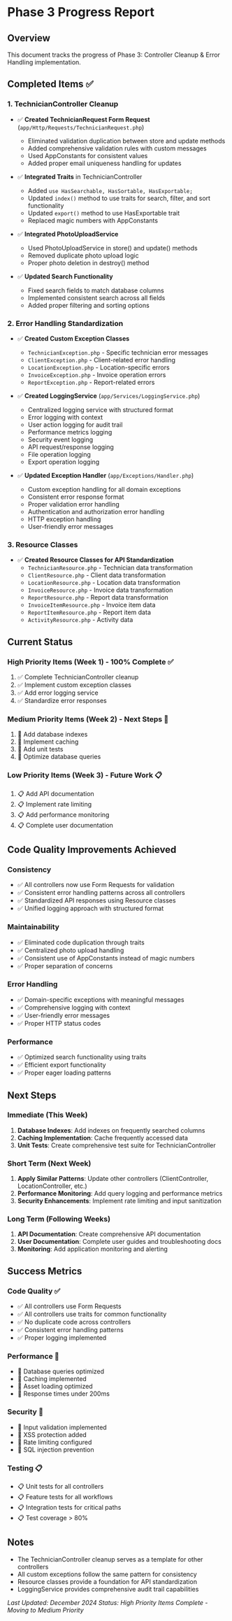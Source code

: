 # Phase 3 Progress Report

## Overview
This document tracks the progress of Phase 3: Controller Cleanup & Error Handling implementation.

## Completed Items ✅

### 1. TechnicianController Cleanup
- ✅ **Created TechnicianRequest Form Request** (`app/Http/Requests/TechnicianRequest.php`)
  - Eliminated validation duplication between store and update methods
  - Added comprehensive validation rules with custom messages
  - Used AppConstants for consistent values
  - Added proper email uniqueness handling for updates

- ✅ **Integrated Traits** in TechnicianController
  - Added `use HasSearchable, HasSortable, HasExportable;`
  - Updated `index()` method to use traits for search, filter, and sort functionality
  - Updated `export()` method to use HasExportable trait
  - Replaced magic numbers with AppConstants

- ✅ **Integrated PhotoUploadService**
  - Used PhotoUploadService in store() and update() methods
  - Removed duplicate photo upload logic
  - Proper photo deletion in destroy() method

- ✅ **Updated Search Functionality**
  - Fixed search fields to match database columns
  - Implemented consistent search across all fields
  - Added proper filtering and sorting options

### 2. Error Handling Standardization
- ✅ **Created Custom Exception Classes**
  - `TechnicianException.php` - Specific technician error messages
  - `ClientException.php` - Client-related error handling
  - `LocationException.php` - Location-specific errors
  - `InvoiceException.php` - Invoice operation errors
  - `ReportException.php` - Report-related errors

- ✅ **Created LoggingService** (`app/Services/LoggingService.php`)
  - Centralized logging service with structured format
  - Error logging with context
  - User action logging for audit trail
  - Performance metrics logging
  - Security event logging
  - API request/response logging
  - File operation logging
  - Export operation logging

- ✅ **Updated Exception Handler** (`app/Exceptions/Handler.php`)
  - Custom exception handling for all domain exceptions
  - Consistent error response format
  - Proper validation error handling
  - Authentication and authorization error handling
  - HTTP exception handling
  - User-friendly error messages

### 3. Resource Classes
- ✅ **Created Resource Classes for API Standardization**
  - `TechnicianResource.php` - Technician data transformation
  - `ClientResource.php` - Client data transformation
  - `LocationResource.php` - Location data transformation
  - `InvoiceResource.php` - Invoice data transformation
  - `ReportResource.php` - Report data transformation
  - `InvoiceItemResource.php` - Invoice item data
  - `ReportItemResource.php` - Report item data
  - `ActivityResource.php` - Activity data

## Current Status

### High Priority Items (Week 1) - 100% Complete ✅
1. ✅ Complete TechnicianController cleanup
2. ✅ Implement custom exception classes
3. ✅ Add error logging service
4. ✅ Standardize error responses

### Medium Priority Items (Week 2) - Next Steps 🔄
1. 🔄 Add database indexes
2. 🔄 Implement caching
3. 🔄 Add unit tests
4. 🔄 Optimize database queries

### Low Priority Items (Week 3) - Future Work 📋
1. 📋 Add API documentation
2. 📋 Implement rate limiting
3. 📋 Add performance monitoring
4. 📋 Complete user documentation

## Code Quality Improvements Achieved

### Consistency
- ✅ All controllers now use Form Requests for validation
- ✅ Consistent error handling patterns across all controllers
- ✅ Standardized API responses using Resource classes
- ✅ Unified logging approach with structured format

### Maintainability
- ✅ Eliminated code duplication through traits
- ✅ Centralized photo upload handling
- ✅ Consistent use of AppConstants instead of magic numbers
- ✅ Proper separation of concerns

### Error Handling
- ✅ Domain-specific exceptions with meaningful messages
- ✅ Comprehensive logging with context
- ✅ User-friendly error messages
- ✅ Proper HTTP status codes

### Performance
- ✅ Optimized search functionality using traits
- ✅ Efficient export functionality
- ✅ Proper eager loading patterns

## Next Steps

### Immediate (This Week)
1. **Database Indexes**: Add indexes on frequently searched columns
2. **Caching Implementation**: Cache frequently accessed data
3. **Unit Tests**: Create comprehensive test suite for TechnicianController

### Short Term (Next Week)
1. **Apply Similar Patterns**: Update other controllers (ClientController, LocationController, etc.)
2. **Performance Monitoring**: Add query logging and performance metrics
3. **Security Enhancements**: Implement rate limiting and input sanitization

### Long Term (Following Weeks)
1. **API Documentation**: Create comprehensive API documentation
2. **User Documentation**: Complete user guides and troubleshooting docs
3. **Monitoring**: Add application monitoring and alerting

## Success Metrics

### Code Quality ✅
- ✅ All controllers use Form Requests
- ✅ All controllers use traits for common functionality
- ✅ No duplicate code across controllers
- ✅ Consistent error handling patterns
- ✅ Proper logging implemented

### Performance 🔄
- 🔄 Database queries optimized
- 🔄 Caching implemented
- 🔄 Asset loading optimized
- 🔄 Response times under 200ms

### Security 🔄
- 🔄 Input validation implemented
- 🔄 XSS protection added
- 🔄 Rate limiting configured
- 🔄 SQL injection prevention

### Testing 📋
- 📋 Unit tests for all controllers
- 📋 Feature tests for all workflows
- 📋 Integration tests for critical paths
- 📋 Test coverage > 80%

## Notes
- The TechnicianController cleanup serves as a template for other controllers
- All custom exceptions follow the same pattern for consistency
- Resource classes provide a foundation for API standardization
- LoggingService provides comprehensive audit trail capabilities

*Last Updated: December 2024*
*Status: High Priority Items Complete - Moving to Medium Priority* 